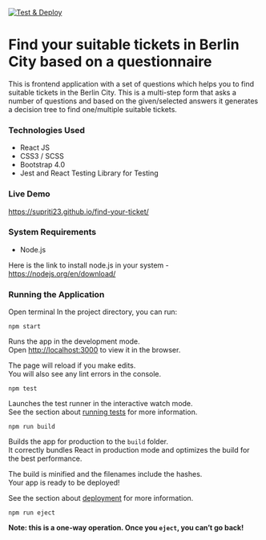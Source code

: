 [![Test & Deploy](https://github.com/supriti23/find-your-ticket/actions/workflows/node.js.yml/badge.svg)](https://github.com/supriti23/find-your-ticket/actions/workflows/node.js.yml)

# Find your suitable tickets in Berlin City based on a questionnaire
This is frontend application with a set of questions which helps you to find suitable tickets in the Berlin City. This is a multi-step form that asks a number of questions and based on the given/selected answers it generates a decision tree to find one/multiple suitable tickets.

### Technologies Used
* React JS
* CSS3 / SCSS
* Bootstrap 4.0
* Jest and React Testing Library for Testing

### Live Demo
https://supriti23.github.io/find-your-ticket/

### System Requirements
- Node.js

Here is the link to install node.js in your system - https://nodejs.org/en/download/

### Running the Application
Open terminal
In the project directory, you can run:

```shell
npm start
```
Runs the app in the development mode.\
Open [http://localhost:3000](http://localhost:3000) to view it in the browser.

The page will reload if you make edits.\
You will also see any lint errors in the console.

```shell
npm test
```

Launches the test runner in the interactive watch mode.\
See the section about [running tests](https://facebook.github.io/create-react-app/docs/running-tests) for more information.

```shell
npm run build
```

Builds the app for production to the `build` folder.\
It correctly bundles React in production mode and optimizes the build for the best performance.

The build is minified and the filenames include the hashes.\
Your app is ready to be deployed!

See the section about [deployment](https://facebook.github.io/create-react-app/docs/deployment) for more information.

```shell
npm run eject
```

**Note: this is a one-way operation. Once you `eject`, you can’t go back!**
